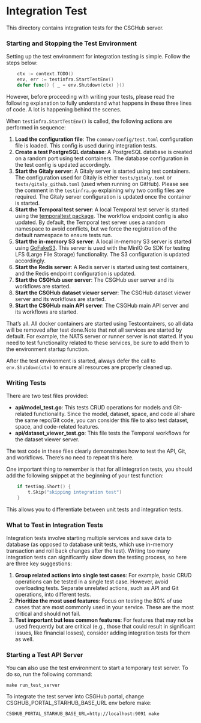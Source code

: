 # Integration Test

This directory contains integration tests for the CSGHub server.

### Starting and Stopping the Test Environment

Setting up the test environment for integration testing is simple. Follow the steps below:

```go
	ctx := context.TODO()
	env, err := testinfra.StartTestEnv()
	defer func() { _ = env.Shutdown(ctx) }()
```

However, before proceeding with writing your tests, please read the following explanation to fully understand what happens in these three lines of code. A lot is happening behind the scenes.

When `testinfra.StartTestEnv()` is called, the following actions are performed in sequence:

1. **Load the configuration file**: The `common/config/test.toml` configuration file is loaded. This config is used during integration tests.
2. **Create a test PostgreSQL database**: A PostgreSQL database is created on a random port using test containers. The database configuration in the test config is updated accordingly.
3. **Start the Gitaly server**: A Gitaly server is started using test containers. The configuration used for Gitaly is either `tests/gitaly.toml` or `tests/gitaly_github.toml` (used when running on GitHub). Please see the comment in the `testinfra.go` explaining why two config files are required. The Gitaly server configuration is updated once the container is started.
4. **Start the Temporal test server**: A local Temporal test server is started using the [temporaltest package](https://github.com/temporalio/temporal/blob/main/temporaltest/README.md). The workflow endpoint config is also updated. By default, the Temporal test server uses a random namespace to avoid conflicts, but we force the registration of the default namespace to ensure tests run.
5. **Start the in-memory S3 server**: A local in-memory S3 server is started using [GoFakeS3](https://github.com/johannesboyne/gofakes3). This server is used with the MinIO Go SDK for testing LFS (Large File Storage) functionality. The S3 configuration is updated accordingly.
6. **Start the Redis server**: A Redis server is started using test containers, and the Redis endpoint configuration is updated.
7. **Start the CSGHub user server**: The CSGHub user server and its workflows are started.
8. **Start the CSGHub dataset viewer server**: The CSGHub dataset viewer server and its workflows are started.
9. **Start the CSGHub main API server**: The CSGHub main API server and its workflows are started.

That’s all. All docker containers are started using Testcontainers, so all data will be removed after test done.Note that not all services are started by default. For example, the NATS server or runner server is not started. If you need to test functionality related to these services, be sure to add them to the environment startup function.

After the test environment is started, always defer the call to `env.Shutdown(ctx)` to ensure all resources are properly cleaned up.

### Writing Tests

There are two test files provided:

- **api/model_test.go**: This tests CRUD operations for models and Git-related functionality. Since the model, dataset, space, and code all share the same repo/Git code, you can consider this file to also test dataset, space, and code-related features.
- **api/dataset_viewer_test.go**: This file tests the Temporal workflows for the dataset viewer server.

The test code in these files clearly demonstrates how to test the API, Git, and workflows. There’s no need to repeat this here.

One important thing to remember is that for all integration tests, you should add the following snippet at the beginning of your test function:

```go
	if testing.Short() {
		t.Skip("skipping integration test")
	}
```

This allows you to differentiate between unit tests and integration tests.

### What to Test in Integration Tests

Integration tests involve starting multiple services and save data to database (as opposed to database unit tests, which use in-memory transaction and roll back changes after the test). Writing too many integration tests can significantly slow down the testing process, so here are three key suggestions:

1. **Group related actions into single test cases**: For example, basic CRUD operations can be tested in a single test case. However, avoid overloading tests. Separate unrelated actions, such as API and Git operations, into different tests.
2. **Prioritize the most used features**: Focus on testing the 80% of use cases that are most commonly used in your service. These are the most critical and should not fail.
3. **Test important but less common features**: For features that may not be used frequently but are critical (e.g., those that could result in significant issues, like financial losses), consider adding integration tests for them as well.

### Starting a Test API Server

You can also use the test environment to start a temporary test server. To do so, run the following command:

```
make run_test_server
```

To integrate the test server into CSGHub portal, change CSGHUB_PORTAL_STARHUB_BASE_URL env before make:

```
CSGHUB_PORTAL_STARHUB_BASE_URL=http://localhost:9091 make
```
